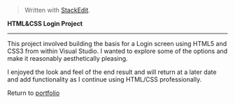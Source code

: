 


> Written with [StackEdit](https://stackedit.io/).

**HTML&CSS Login Project**


----------
This project involved building the basis for a Login screen using HTML5 and CSS3 from within Visual Studio.  I wanted to explore some of the options and make it reasonably aesthetically pleasing.

I enjoyed the look and feel of the end result and will return at a later date and add functionality as I continue using HTML/CSS professionally.

Return to [portfolio](../../../../) 









































































































































